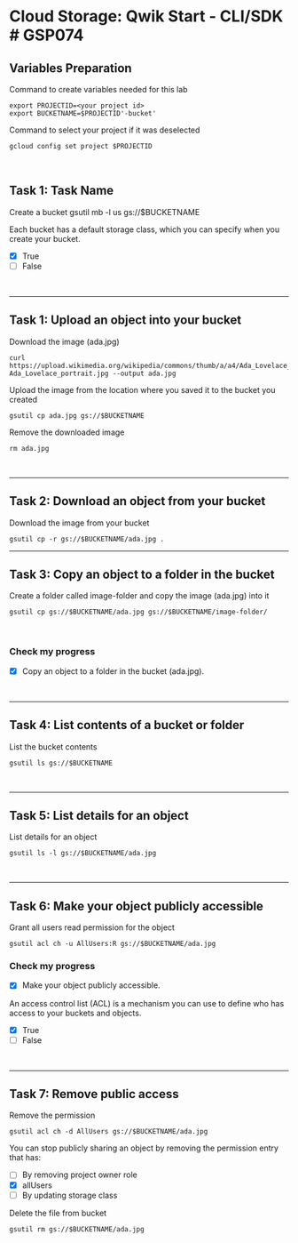 # **Cloud Storage: Qwik Start - CLI/SDK # GSP074**

## **Variables Preparation**

Command to create variables needed for this lab

    export PROJECTID=<your project id>
    export BUCKETNAME=$PROJECTID'-bucket'

Command to select your project if it was deselected

    gcloud config set project $PROJECTID

<br>

## **Task 1: Task Name**
Create a bucket
    gsutil mb -l us gs://$BUCKETNAME

Each bucket has a default storage class, which you can specify when you create your bucket.
- [x] True
- [ ] False

<br>

---

## **Task 1: Upload an object into your bucket**
Download the image (ada.jpg)

    curl https://upload.wikimedia.org/wikipedia/commons/thumb/a/a4/Ada_Lovelace_portrait.jpg/800px-Ada_Lovelace_portrait.jpg --output ada.jpg

Upload the image from the location where you saved it to the bucket you created

    gsutil cp ada.jpg gs://$BUCKETNAME

Remove the downloaded image

    rm ada.jpg
<br>

---

## **Task 2: Download an object from your bucket**
Download the image from your bucket

    gsutil cp -r gs://$BUCKETNAME/ada.jpg .

---

## **Task 3: Copy an object to a folder in the bucket**
Create a folder called image-folder and copy the image (ada.jpg) into it

    gsutil cp gs://$BUCKETNAME/ada.jpg gs://$BUCKETNAME/image-folder/
<br>

### **Check my progress**

- [x] Copy an object to a folder in the bucket (ada.jpg).

<br>

---

## **Task 4: List contents of a bucket or folder**
List the bucket contents

    gsutil ls gs://$BUCKETNAME

<br>

---

## **Task 5: List details for an object**
List details for an object

    gsutil ls -l gs://$BUCKETNAME/ada.jpg
<br>

---

## **Task 6: Make your object publicly accessible**
Grant all users read permission for the object

    gsutil acl ch -u AllUsers:R gs://$BUCKETNAME/ada.jpg
    
### **Check my progress**

- [x] Make your object publicly accessible.

An access control list (ACL) is a mechanism you can use to define who has access to your buckets and objects.
- [x] True
- [ ] False

<br>

---

## **Task 7: Remove public access**
Remove the permission
    
    gsutil acl ch -d AllUsers gs://$BUCKETNAME/ada.jpg

You can stop publicly sharing an object by removing the permission entry that has:
- [ ] By removing project owner role
- [x] allUsers
- [ ] By updating storage class

Delete the file from bucket

    gsutil rm gs://$BUCKETNAME/ada.jpg